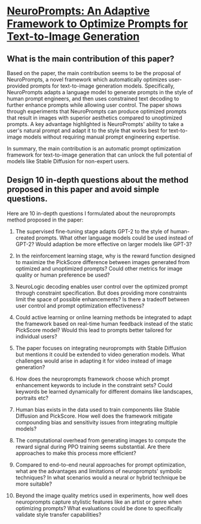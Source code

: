 # [NeuroPrompts: An Adaptive Framework to Optimize Prompts for   Text-to-Image Generation](https://arxiv.org/abs/2311.12229)

## What is the main contribution of this paper?

 Based on the paper, the main contribution seems to be the proposal of NeuroPrompts, a novel framework which automatically optimizes user-provided prompts for text-to-image generation models. Specifically, NeuroPrompts adapts a language model to generate prompts in the style of human prompt engineers, and then uses constrained text decoding to further enhance prompts while allowing user control. The paper shows through experiments that NeuroPrompts can produce optimized prompts that result in images with superior aesthetics compared to unoptimized prompts. A key advantage highlighted is NeuroPrompts' ability to take a user's natural prompt and adapt it to the style that works best for text-to-image models without requiring manual prompt engineering expertise.

In summary, the main contribution is an automatic prompt optimization framework for text-to-image generation that can unlock the full potential of models like Stable Diffusion for non-expert users.


## Design 10 in-depth questions about the method proposed in this paper and avoid simple questions.

 Here are 10 in-depth questions I formulated about the neuroprompts method proposed in the paper:

1. The supervised fine-tuning stage adapts GPT-2 to the style of human-created prompts. What other language models could be used instead of GPT-2? Would adaption be more effective on larger models like GPT-3? 

2. In the reinforcement learning stage, why is the reward function designed to maximize the PickScore difference between images generated from optimized and unoptimized prompts? Could other metrics for image quality or human preference be used?

3. NeuroLogic decoding enables user control over the optimized prompt through constraint specification. But does providing more constraints limit the space of possible enhancements? Is there a tradeoff between user control and prompt optimization effectiveness?  

4. Could active learning or online learning methods be integrated to adapt the framework based on real-time human feedback instead of the static PickScore model? Would this lead to prompts better tailored for individual users?

5. The paper focuses on integrating neuroprompts with Stable Diffusion but mentions it could be extended to video generation models. What challenges would arise in adapting it for video instead of image generation?

6. How does the neuroprompts framework choose which prompt enhancement keywords to include in the constraint sets? Could keywords be learned dynamically for different domains like landscapes, portraits etc?

7. Human bias exists in the data used to train components like Stable Diffusion and PickScore. How well does the framework mitigate compounding bias and sensitivity issues from integrating multiple models?  

8. The computational overhead from generating images to compute the reward signal during PPO training seems substantial. Are there approaches to make this process more efficient?

9. Compared to end-to-end neural approaches for prompt optimization, what are the advantages and limitations of neuroprompts' symbolic techniques? In what scenarios would a neural or hybrid technique be more suitable?

10. Beyond the image quality metrics used in experiments, how well does neuroprompts capture stylistic features like an artist or genre when optimizing prompts? What evaluations could be done to specifically validate style transfer capabilities?

